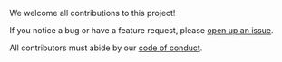 We welcome all contributions to this project! 

If you notice a bug or have a feature request, please [open up an issue](https://github.com/ubco-mds-2020-labs/dashboard-project-data_551_group15/blob/main/ISSUES). 

All contributors must abide by our [code of conduct](https://github.com/ubco-mds-2020-labs/dashboard-project-data_551_group15/blob/main/CODE_OF_CONDUCT.md).

